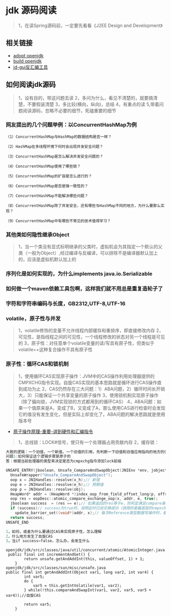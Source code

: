# jdk 源码阅读

>1，在读Spring源码前，一定要先看看《J2EE Design and Development》

## 相关链接
* [adopt openjdk](https://adoptopenjdk.gitbooks.io/adoptopenjdk-getting-started-kit/en/)
* [build openjdk](http://cr.openjdk.java.net/~ihse/demo-new-build-readme/common/doc/building.html)
* [jd-gui反汇编工具](https://github.com/java-decompiler/jd-gui/releases)

## 如何阅读jdk源码
>1，设有目的，带这问题去读
>2，多问为什么，看见不清楚的，就要搞清楚，不要假装清楚
>3，多比较(横向，纵向)，总结
>4，有重点的读
>5,带着问题阅读源码，忽略不必要的细节，死磕重要的细节

### 网友提出的几个问题举例：以ConcurrentHashMap为例
```
（1）ConcurrentHashMap与HashMap的数据结构是否一样？

（2）HashMap在多线程环境下何时会出现并发安全问题？

（3）ConcurrentHashMap是怎么解决并发安全问题的？

（4）ConcurrentHashMap使用了哪些锁？

（5）ConcurrentHashMap的扩容是怎么进行的？

（6）ConcurrentHashMap是否是强一致性的？

（7）ConcurrentHashMap不能解决哪些问题？

（8）ConcurrentHashMap除了并发安全，还有哪些与HashMap不同的地方，为什么要那么实现？

（9）ConcurrentHashMap中有哪些不常见的技术值得学习？
```

### 其他类如何隐性继承Object
>1，当一个类没有显式标明继承的父类时，虚拟机会为其指定一个默认的父类（一般为Object）,经过编译与反编译，可以排除不是编译器默认加上的，应该是虚拟机默认加上的

### 序列化是如何实现的，为什么implements java.io.Serializable

### 如何做一个maven依赖工具包啊，这样我们就不用总是重复造轮子了

### 字符和字符串编码与长度，GB2312,UTF-8,UTF-16

### volatile，原子性与并发
>1，volatile修饰的变量不允许线程内部缓存和重排序，即直接修改内存
>2，可见性，是指线程之间的可见性，一个线程修改的状态对另一个线程是可见的
>3，原子性：对任意单个volatile变量的读/写具有原子性，但类似于volatile++这种复合操作不具有原子性

### 原子性：循环CAS和锁机制
>1，使用循环CAS实现原子操作：JVM中的CAS操作利用处理器提供的CMPXCHG指令实现。自旋CAS实现的基本思路就是循环进行CAS操作直到成功为止
>2，CAS仍然存在三大问题：1）ABA问题，2）循环时间长开销大，3）只能保证一个共享变量的原子操作
>3，使用锁机制实现原子操作（除了偏向锁，JVM实现锁的方式都用到的循环CAS）
>4，ABA问题：如果一个值原来是A，变成了B，又变成了A，那么使用CAS进行检查时会发现它的值没有发生变化，但是实际上却变化了。ABA问题的解决思路就是使用版本号

* [原子操作原理-重要-讲到硬件和汇编指令](https://blog.csdn.net/a934270082/article/details/51133253)
>1，总线锁：LOCK#信号，使只有一个处理器占用贡献内存
>2，缓存锁：

```openjdk/hotspot/src/share/vm/prims/unsafe.cpp
大致的逻辑：一个旧值，一个新值，一个旧值的引用，先判断一下旧值和旧值应用指向的地方的值是否相等，如果相等，说明可以重新设置这个值为新值，这里就会有ABA的可能（版本号解决）。。。
问题1:如何保证这个逻辑步骤是原子的
答：根据当前处理器的类型来决定是否为cmpxchg指令添加lock前缀

UNSAFE_ENTRY(jboolean, Unsafe_CompareAndSwapObject(JNIEnv *env, jobject unsafe, jobject obj, jlong offset, jobject e_h, jobject x_h))
  UnsafeWrapper("Unsafe_CompareAndSwapObject");
  oop x = JNIHandles::resolve(x_h);// 新值
  oop e = JNIHandles::resolve(e_h);// 预期值
  oop p = JNIHandles::resolve(obj);
  HeapWord* addr = (HeapWord *)index_oop_from_field_offset_long(p, offset);// 在内存中的具体位置
  oop res = oopDesc::atomic_compare_exchange_oop(x, addr, e, true);
  jboolean success  = (res == e);// 如果返回的res等于e，则判定满足compare条件（说明res应该为内存中的当前值），但实际上会有ABA的问题
  if (success)// success为true时，说明此时已经交换成功（调用的是最底层的cmpxchg指令）
    update_barrier_set((void*)addr, x);// 每次Reference类型数据写操作时，都会产生一个Write Barrier暂时中断操作，配合垃圾收集器
  return success;
UNSAFE_END

1，如何，或者为什么要通过CAS来实现原子性，怎么理解
2，什么地方发生了自旋CAS
3，当if success=false，怎么办，会发生什么
```
``` 自旋CAS举例：
openjdk/jdk/src/classes/java/util/concurrent/atomic/AtomicInteger.java
 public final int incrementAndGet() {
        return unsafe.getAndAddInt(this, valueOffset, 1) + 1;
    }
openjdk/jdk/src/classes/sun/misc/unsafe.java
public final int getAndAddInt(Object var1, long var2, int var4) {
        int var5;
        do {
            var5 = this.getIntVolatile(var1, var2);
        } while(!this.compareAndSwapInt(var1, var2, var5, var5 + var4));//自旋CAS

        return var5;
    }
```